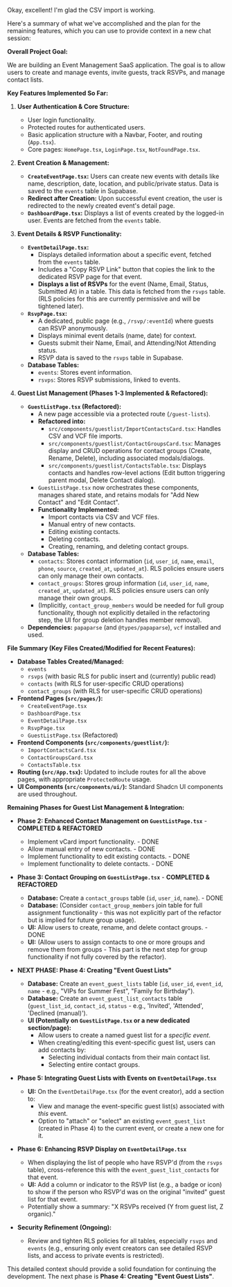 Okay, excellent! I'm glad the CSV import is working.

Here's a summary of what we've accomplished and the plan for the remaining features, which you can use to provide context in a new chat session:

**Overall Project Goal:**

We are building an Event Management SaaS application. The goal is to allow users to create and manage events, invite guests, track RSVPs, and manage contact lists.

**Key Features Implemented So Far:**

1.  **User Authentication & Core Structure:**
    *   User login functionality.
    *   Protected routes for authenticated users.
    *   Basic application structure with a Navbar, Footer, and routing (`App.tsx`).
    *   Core pages: `HomePage.tsx`, `LoginPage.tsx`, `NotFoundPage.tsx`.

2.  **Event Creation & Management:**
    *   **`CreateEventPage.tsx`:** Users can create new events with details like name, description, date, location, and public/private status. Data is saved to the `events` table in Supabase.
    *   **Redirect after Creation:** Upon successful event creation, the user is redirected to the newly created event's detail page.
    *   **`DashboardPage.tsx`:** Displays a list of events created by the logged-in user. Events are fetched from the `events` table.

3.  **Event Details & RSVP Functionality:**
    *   **`EventDetailPage.tsx`:**
        *   Displays detailed information about a specific event, fetched from the `events` table.
        *   Includes a "Copy RSVP Link" button that copies the link to the dedicated RSVP page for that event.
        *   **Displays a list of RSVPs** for the event (Name, Email, Status, Submitted At) in a table. This data is fetched from the `rsvps` table. (RLS policies for this are currently permissive and will be tightened later).
    *   **`RsvpPage.tsx`:**
        *   A dedicated, public page (e.g., `/rsvp/:eventId`) where guests can RSVP anonymously.
        *   Displays minimal event details (name, date) for context.
        *   Guests submit their Name, Email, and Attending/Not Attending status.
        *   RSVP data is saved to the `rsvps` table in Supabase.
    *   **Database Tables:**
        *   `events`: Stores event information.
        *   `rsvps`: Stores RSVP submissions, linked to events.

4.  **Guest List Management (Phases 1-3 Implemented & Refactored):**
    *   **`GuestListPage.tsx` (Refactored):**
        *   A new page accessible via a protected route (`/guest-lists`).
        *   **Refactored into:**
            *   `src/components/guestlist/ImportContactsCard.tsx`: Handles CSV and VCF file imports.
            *   `src/components/guestlist/ContactGroupsCard.tsx`: Manages display and CRUD operations for contact groups (Create, Rename, Delete), including associated modals/dialogs.
            *   `src/components/guestlist/ContactsTable.tsx`: Displays contacts and handles row-level actions (Edit button triggering parent modal, Delete Contact dialog).
        *   `GuestListPage.tsx` now orchestrates these components, manages shared state, and retains modals for "Add New Contact" and "Edit Contact".
        *   **Functionality Implemented:**
            *   Import contacts via CSV and VCF files.
            *   Manual entry of new contacts.
            *   Editing existing contacts.
            *   Deleting contacts.
            *   Creating, renaming, and deleting contact groups.
    *   **Database Tables:**
        *   `contacts`: Stores contact information (`id`, `user_id`, `name`, `email`, `phone`, `source`, `created_at`, `updated_at`). RLS policies ensure users can only manage their own contacts.
        *   `contact_groups`: Stores group information (`id`, `user_id`, `name`, `created_at`, `updated_at`). RLS policies ensure users can only manage their own groups.
        *   (Implicitly, `contact_group_members` would be needed for full group functionality, though not explicitly detailed in the refactoring step, the UI for group deletion handles member removal).
    *   **Dependencies:** `papaparse` (and `@types/papaparse`), `vcf` installed and used.

**File Summary (Key Files Created/Modified for Recent Features):**

*   **Database Tables Created/Managed:**
    *   `events`
    *   `rsvps` (with basic RLS for public insert and (currently) public read)
    *   `contacts` (with RLS for user-specific CRUD operations)
    *   `contact_groups` (with RLS for user-specific CRUD operations)
*   **Frontend Pages (`src/pages/`):**
    *   `CreateEventPage.tsx`
    *   `DashboardPage.tsx`
    *   `EventDetailPage.tsx`
    *   `RsvpPage.tsx`
    *   `GuestListPage.tsx` (Refactored)
*   **Frontend Components (`src/components/guestlist/`):**
    *   `ImportContactsCard.tsx`
    *   `ContactGroupsCard.tsx`
    *   `ContactsTable.tsx`
*   **Routing (`src/App.tsx`):** Updated to include routes for all the above pages, with appropriate `ProtectedRoute` usage.
*   **UI Components (`src/components/ui/`):** Standard Shadcn UI components are used throughout.

**Remaining Phases for Guest List Management & Integration:**

*   **Phase 2: Enhanced Contact Management on `GuestListPage.tsx`** - **COMPLETED & REFACTORED**
    *   Implement vCard import functionality. - DONE
    *   Allow manual entry of new contacts. - DONE
    *   Implement functionality to edit existing contacts. - DONE
    *   Implement functionality to delete contacts. - DONE

*   **Phase 3: Contact Grouping on `GuestListPage.tsx`** - **COMPLETED & REFACTORED**
    *   **Database:** Create a `contact_groups` table (`id`, `user_id`, `name`). - DONE
    *   **Database:** (Consider `contact_group_members` join table for full assignment functionality - this was not explicitly part of the refactor but is implied for future group usage).
    *   **UI:** Allow users to create, rename, and delete contact groups. - DONE
    *   **UI:** (Allow users to assign contacts to one or more groups and remove them from groups - This part is the next step for group functionality if not fully covered by the refactor).

*   **NEXT PHASE: Phase 4: Creating "Event Guest Lists"**
    *   **Database:** Create an `event_guest_lists` table (`id`, `user_id`, `event_id`, `name` - e.g., "VIPs for Summer Fest", "Family for Birthday").
    *   **Database:** Create an `event_guest_list_contacts` table (`guest_list_id`, `contact_id`, `status` - e.g., 'Invited', 'Attended', 'Declined (manual)').
    *   **UI (Potentially on `GuestListPage.tsx` or a new dedicated section/page):**
        *   Allow users to create a named guest list for a *specific event*.
        *   When creating/editing this event-specific guest list, users can add contacts by:
            *   Selecting individual contacts from their main contact list.
            *   Selecting entire contact groups.

*   **Phase 5: Integrating Guest Lists with Events on `EventDetailPage.tsx`**
    *   **UI:** On the `EventDetailPage.tsx` (for the event creator), add a section to:
        *   View and manage the event-specific guest list(s) associated with *this* event.
        *   Option to "attach" or "select" an existing `event_guest_list` (created in Phase 4) to the current event, or create a new one for it.

*   **Phase 6: Enhancing RSVP Display on `EventDetailPage.tsx`**
    *   When displaying the list of people who have RSVP'd (from the `rsvps` table), cross-reference this with the `event_guest_list_contacts` for that event.
    *   **UI:** Add a column or indicator to the RSVP list (e.g., a badge or icon) to show if the person who RSVP'd was on the original "invited" guest list for that event.
    *   Potentially show a summary: "X RSVPs received (Y from guest list, Z organic)."

*   **Security Refinement (Ongoing):**
    *   Review and tighten RLS policies for all tables, especially `rsvps` and `events` (e.g., ensuring only event creators can see detailed RSVP lists, and access to private events is restricted).

This detailed context should provide a solid foundation for continuing the development. The next phase is **Phase 4: Creating "Event Guest Lists"**.